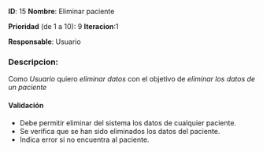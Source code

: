 **ID**: 15 
**Nombre**: Eliminar paciente

**Prioridad** (de 1 a 10): 9 
**Iteracion**:1

**Responsable**: Usuario

### Descripcion:

Como *Usuario* quiero *eliminar datos* con el objetivo de *eliminar los datos de un paciente*

#### Validación 

* Debe permitir eliminar del sistema los datos de cualquier paciente.
* Se verifica que se han sido eliminados los datos del paciente.
* Indica error si no encuentra al paciente.